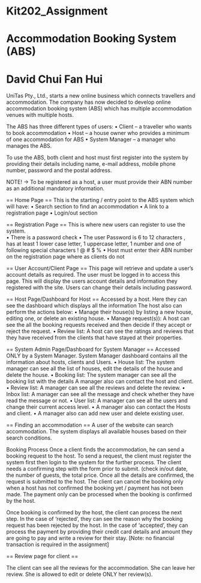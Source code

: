 # Kit202_Assignment
# Accommodation Booking System (ABS) 
# David Chui Fan Hui


UniTas Pty., Ltd., starts a new online business which connects travellers and accommodation.  The company has now decided to develop online accommodation booking system (ABS) which has multiple accommodation venues with multiple hosts.

 The ABS has three different types of users:
•	Client – a traveller who wants to book accommodation
•	Host – a house owner who provides a minimum of one accommodation for ABS
•	System Manager – a manager who manages the ABS. 

To use the ABS, both client and host must first register into the system by providing their details including name, e-mail address, mobile phone number, password and the postal address. 

NOTE! -> To be registered as a host, a user must provide their ABN number as an additional mandatory information. 



== Home Page ==
This is the starting / entry point to the ABS system which will have:
•	Search section to find an accommodation 
•	A link to a registration page
•	Login/out section


== Registration Page ==
This is where new users can register to use the system.  
•	There is a password check
•	The user Password is 6 to 12 characters , has at least 1 lower case letter, 1 uppercase letter, 1 number and one of following special characters ! @ # $ % 
•	Host must enter their ABN number on the registration page where as clients do not


== User Account/Client Page ==
This page will retrieve and update a user’s account details as required. The user must be logged in to access this page. This will display the users account details and information they registered with the site. Users can change their details including password.


== Host Page/Dashboard for Host ==
Accessed by a host. Here they can see the dashboard which displays all the information 
The host also can perform the actions below:
•	Manage their house(s) by listing a new house, editing one, or delete an existing house.
•	Manage request(s)): A host can see the all the booking requests received and then decide if they accept or reject the request. 
•	Review list: A host can see the ratings and reviews that they have received from the clients that have stayed at their properties. 


== System Admin Page/Dashboard for System Manager ==
Accessed ONLY by a System Manager. System Manager dashboard contains all the information about hosts, clients and Users. 
•	House list: The system manager can see all the list of houses, edit the details of the house and delete the house. 
•	Booking list: The system manager can see all the booking list with the details A manager also can contact the host and client. 
•	Review list: A manager can see all the reviews and delete the review. 
•	Inbox list: A manager can see all the message and check whether they have read the message or not. 
•	User list: A manager can see all the users and change their current access level.
•   A manager also can contact the Hosts and client. 
•   A manager also can add new user and delete existing user. 

== Finding an accommodation ==
A user of the website can search accommodation. The system displays all available houses based on their search conditions.

Booking Process
Once a client finds the accommodation, he can send a booking request to the host. To send a request, the client must register the system first then login to the system for the further process. The client needs a confirming step with the form prior to submit. (check in/out date, the number of guests, the total price.  Once all the details are confirmed, the request is submitted to the host. 
The client can cancel the booking only when a host has not confirmed the booking yet / payment has not been made. The payment only can be processed when the booking is confirmed by the host. 

Once booking is confirmed by the host, the client can process the next step. In the case of ‘rejected’, they can see the reason why the booking request has been rejected by the host. In the case of ‘accepted’, they can process the payment by providing their credit card details and amount they are going to pay and write a review for their stay. [Note: no financial transaction is required in the assignment]

== Review page for client ==

The client can see all the reviews for the accommodation. She can leave her review.  She is allowed to edit or delete ONLY her review(s).  
